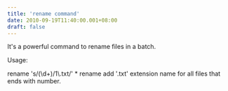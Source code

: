 ```yaml
---
title: 'rename command'
date: 2010-09-19T11:40:00.001+08:00
draft: false
---
```


It's a powerful command to rename files in a batch.  
  
Usage:  
  
rename 's/(\\d+)$/$1\\.txt/' * rename add '.txt' extension name for all files that ends with number.